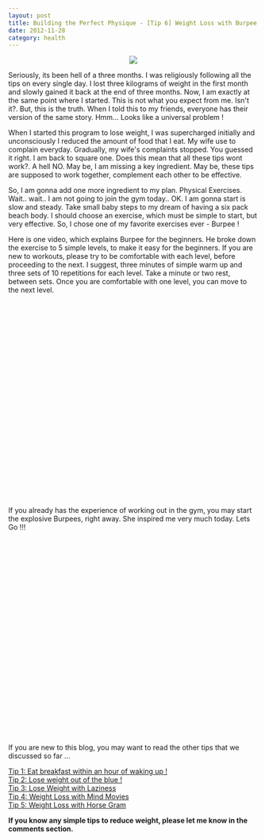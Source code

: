```yaml
---
layout: post
title: Building the Perfect Physique - [Tip 6] Weight Loss with Burpee
date: 2012-11-28
category: health
---
```


<div style="text-align: center;">
<img src="{{site.url}}/img/believe-while-others-are-doubting-william-arthur-ward.png"/>
</div>  

Seriously, its been hell of a three months. I was religiously following all the tips on every single day. I lost three kilograms of weight in the first month and slowly gained it back at the end of three months. Now, I am exactly at the same point where I started. This is not what you expect from me. Isn't it?. But, this is the truth. When I told this to my friends, everyone has their version of the same story. Hmm... Looks like a universal problem !  
  
When I started this program to lose weight, I was supercharged initially and unconsciously I reduced the amount of food that I eat. My wife use to complain everyday. Gradually, my wife's complaints stopped. You guessed it right. I am back to square one. Does this mean that all these tips wont work?. A hell NO. May be, I am missing a key ingredient. May be, these tips are supposed to work together, complement each other to be effective.  
  
So, I am gonna add one more ingredient to my plan. Physical Exercises. Wait.. wait.. I am not going to join the gym today.. OK. I am gonna start is slow and steady. Take small baby steps to my dream of having a six pack beach body. I should choose an exercise, which must be simple to start, but very effective. So, I  chose one of my favorite exercises ever - Burpee !  
  
Here is one video, which explains Burpee for the beginners. He broke down the exercise to 5 simple levels, to make it easy for the beginners. If you are new to workouts, please try to be comfortable with each level, before proceeding to the next. I suggest, three minutes of simple warm up and three sets of 10 repetitions for each level. Take a minute or two rest, between sets. Once you are comfortable with one level, you can move to the next level.  
  
<div class="separator" style="clear: both; text-align: center;">
<object class="BLOGGER-youtube-video" classid="clsid:D27CDB6E-AE6D-11cf-96B8-444553540000" codebase="http://download.macromedia.com/pub/shockwave/cabs/flash/swflash.cab#version=6,0,40,0" data-thumbnail-src="http://3.gvt0.com/vi/ilNMfl1Cy58/0.jpg" height="399" width="480"><param name="movie" value="http://www.youtube.com/v/ilNMfl1Cy58&fs=1&source=uds" /><param name="bgcolor" value="#FFFFFF" /><param name="allowFullScreen" value="true" /><embed width="480" height="399"  src="http://www.youtube.com/v/ilNMfl1Cy58&fs=1&source=uds" type="application/x-shockwave-flash" allowfullscreen="true"></embed></object></div>
  
If you already has the experience of working out in the gym, you may start the explosive Burpees, right away. She inspired me very much today. Lets Go !!!  
  
<div class="separator" style="clear: both; text-align: center;">
<object class="BLOGGER-youtube-video" classid="clsid:D27CDB6E-AE6D-11cf-96B8-444553540000" codebase="http://download.macromedia.com/pub/shockwave/cabs/flash/swflash.cab#version=6,0,40,0" data-thumbnail-src="http://1.gvt0.com/vi/GDAPnajWq-0/0.jpg" height="399" width="480"><param name="movie" value="http://www.youtube.com/v/GDAPnajWq-0&fs=1&source=uds" /><param name="bgcolor" value="#FFFFFF" /><param name="allowFullScreen" value="true" /><embed width="480" height="399"  src="http://www.youtube.com/v/GDAPnajWq-0&fs=1&source=uds" type="application/x-shockwave-flash" allowfullscreen="true"></embed></object></div>
  
If you are new to this blog, you may want to read the other tips that we discussed so far ...  

[Tip 1: Eat breakfast within an hour of waking up !]({{site.url}}/building-the-perfect-physique-tip-1-eat-breakfast-within-an-hour-of-waking-up/)  
[Tip 2: Lose weight out of the blue !]({{site.url}}/building-the-perfect-physique-tip-2-lose-weight-out-of-the-blue/)  
[Tip 3: Lose Weight with Laziness]({{site.url}}/building-the-perfect-physique-tip-3-lose-weight-with-laziness/)  
[Tip 4: Weight Loss with Mind Movies]({{site.url}}/building-the-perfect-physique-tip-4-weight-loss-with-mind-movies/)    
[Tip 5: Weight Loss with Horse Gram]({{site.url}}/building-the-perfect-physique-tip-5-weight-loss-with-horse-gram/)  

**If you know any simple tips to reduce weight, please let me know in the comments section.**  


